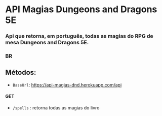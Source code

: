 # API Magias Dungeons and Dragons 5E
### Api que retorna, em português, todas as magias do RPG de mesa Dungeons and Dragons 5E.

### BR
## Métodos:
- `BaseUrl`:  https://api-magias-dnd.herokuapp.com/api
#### GET
- `/spells` : retorna todas as magias do livro




